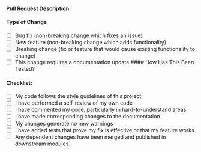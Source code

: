 
#### Pull Request Description
 <!-- Please include a short summary of the changes in this pull request. -->
 #### Type of Change 
 - [ ] Bug fix (non-breaking change which fixes an issue) 
 - [ ] New feature (non-breaking change which adds functionality) 
 - [ ] Breaking change (fix or feature that would cause existing functionality to change) 
 - [ ] This change requires a documentation update #### How Has This Been Tested? 
 <!-- Please describe the tests that you ran to verify your changes. Provide instructions so we can reproduce. -->
 #### Checklist:
  - [ ] My code follows the style guidelines of this project 
  - [ ] I have performed a self-review of my own code 
  - [ ] I have commented my code, particularly in hard-to-understand areas 
  - [ ] I have made corresponding changes to the documentation 
  - [ ] My changes generate no new warnings 
  - [ ] I have added tests that prove my fix is effective or that my feature works 
  - [ ] Any dependent changes have been merged and published in downstream modules